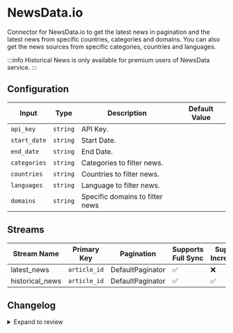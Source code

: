 # NewsData.io
Connector for NewsData.io to get the latest news in pagination and the latest news from specific countries, categories and domains. You can also get the news sources from specific categories, countries and languages.

:::info
Historical News is only available for premium users of NewsData service.
:::

## Configuration

| Input | Type | Description | Default Value |
|-------|------|-------------|---------------|
| `api_key` | `string` | API Key.  |  |
| `start_date` | `string` | Start Date.  |  |
| `end_date` | `string` | End Date.  |  |
| `categories` | `string` | Categories to filter news.  |  |
| `countries` | `string` | Countries to filter news.  |  |
| `languages` | `string` | Language to filter news.  |  |
| `domains` | `string` | Specific domains to filter news  |  |

## Streams
| Stream Name | Primary Key | Pagination | Supports Full Sync | Supports Incremental |
|-------------|-------------|------------|---------------------|----------------------|
| latest_news | `article_id` | DefaultPaginator | ✅ |  ❌  |
| historical_news | `article_id` | DefaultPaginator | ✅ |  ✅  |


## Changelog

<details>
  <summary>Expand to review</summary>

| Version          | Date              | Pull Request | Subject        |
|------------------|-------------------|--------------|----------------|
| 0.0.4 | 2024-12-14 | [49630](https://github.com/airbytehq/airbyte/pull/49630) | Update dependencies |
| 0.0.3 | 2024-12-12 | [49259](https://github.com/airbytehq/airbyte/pull/49259) | Update dependencies |
| 0.0.2 | 2024-12-11 | [48999](https://github.com/airbytehq/airbyte/pull/48999) | Starting with this version, the Docker image is now rootless. Please note that this and future versions will not be compatible with Airbyte versions earlier than 0.64 |
| 0.0.1 | 2024-11-08 | | Initial release by [@faria-karim-porna](https://github.com/faria-karim-porna) via Connector Builder |

</details>
